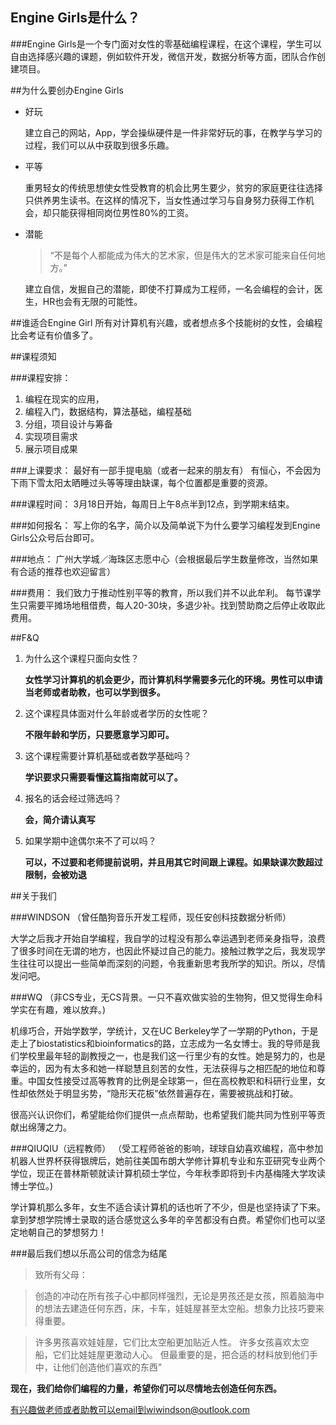 ## Engine Girls是什么？
###Engine Girls是一个专门面对女性的零基础编程课程，在这个课程，学生可以自由选择感兴趣的课题，例如软件开发，微信开发，数据分析等方面，团队合作创建项目。

##为什么要创办Engine Girls

- 好玩

    建立自己的网站，App，学会操纵硬件是一件非常好玩的事，在教学与学习的过程，我们可以从中获取到很多乐趣。

- 平等

    重男轻女的传统思想使女性受教育的机会比男生要少，贫穷的家庭更往往选择只供养男生读书。在这样的情况下，当女性通过学习与自身努力获得工作机会，却只能获得相同岗位男性80%的工资。

- 潜能

    > “不是每个人都能成为伟大的艺术家，但是伟大的艺术家可能来自任何地方。”

    建立自信，发掘自己的潜能，即使不打算成为工程师，一名会编程的会计，医生，HR也会有无限的可能性。 

##谁适合Engine Girl
所有对计算机有兴趣，或者想点多个技能树的女性，会编程比会考证有价值多了。

##课程须知

###课程安排：
1. 编程在现实的应用，
2. 编程入门，数据结构，算法基础，编程基础
3. 分组，项目设计与筹备
4. 实现项目需求
5. 展示项目成果

###上课要求：
最好有一部手提电脑（或者一起来的朋友有）
有恒心，不会因为下雨下雪太阳太晒睡过头等等理由缺课，每个位置都是重要的资源。

###课程时间：
3月18日开始，每周日上午8点半到12点，到学期末结束。

###如何报名：
写上你的名字，简介以及简单说下为什么要学习编程发到Engine Girls公众号后台即可。

###地点：
广州大学城／海珠区志愿中心（会根据最后学生数量修改，当然如果有合适的推荐也欢迎留言）

###费用：
我们致力于推动性别平等的教育，所以我们并不以此牟利。
每节课学生只需要平摊场地租借费，每人20-30块，多退少补。找到赞助商之后停止收取此费用。


##F&Q
1. 为什么这个课程只面向女性？
    
    **女性学习计算机的机会更少，而计算机科学需要多元化的环境。男性可以申请当老师或者助教，也可以学到很多。**

2. 这个课程具体面对什么年龄或者学历的女性呢？
    
    **不限年龄和学历，只要愿意学习即可。**

3. 这个课程需要计算机基础或者数学基础吗？

    **学识要求只需要看懂这篇指南就可以了。**

4. 报名的话会经过筛选吗？

    **会，简介请认真写**

5. 如果学期中途偶尔来不了可以吗？

    **可以，不过要和老师提前说明，并且用其它时间跟上课程。如果缺课次数超过限制，会被劝退**


##关于我们

###WINDSON
（曾任酷狗音乐开发工程师，现任安创科技数据分析师）

大学之后我才开始自学编程，我自学的过程没有那么幸运遇到老师亲身指导，浪费了很多时间在无谓的地方，也因此怀疑过自己的能力。接触过教学之后，我发现学生往往可以提出一些简单而深刻的问题，令我重新思考我所学的知识。所以，尽情发问吧。

###WQ
（非CS专业，无CS背景。一只不喜欢做实验的生物狗，但又觉得生命科学实在有趣，难以放弃。)

机缘巧合，开始学数学，学统计，又在UC Berkeley学了一学期的Python，于是走上了biostatistics和bioinformatics的路，立志成为一名女博士。我的导师是我们学校里最年轻的副教授之一，也是我们这一行里少有的女性。她是努力的，也是幸运的，因为有太多和她一样聪慧且刻苦的女性，无法获得与之相匹配的地位和尊重。中国女性接受过高等教育的比例是全球第一，但在高校教职和科研行业里，女性却依然处于明显劣势，“隐形天花板”依然普遍存在，需要被挑战和打破。

很高兴认识你们，希望能给你们提供一点点帮助，也希望我们能共同为性别平等贡献出绵薄之力。



###QIUQIU（远程教师）
（受工程师爸爸的影响，球球自幼喜欢编程，高中参加机器人世界杯获得银牌后，她前往美国布朗大学修计算机专业和东亚研究专业两个学位，现正在普林斯顿就读计算机硕士学位，今年秋季即将到卡内基梅隆大学攻读博士学位。)

学计算机那么多年，女生不适合读计算机的话也听了不少，但是也坚持读了下来。拿到梦想学院博士录取的适合感觉这么多年的辛苦都没有白费。希望你们也可以坚定地朝自己的梦想努力！

###最后我们想以乐高公司的信念为结尾

> 致所有父母：

> 创造的冲动在所有孩子心中都同样强烈，无论是男孩还是女孩，照着脑海中的想法去建造任何东西，床，卡车，娃娃屋甚至太空船。想象力比技巧要来得重要。

> 许多男孩喜欢娃娃屋，它们比太空船更加贴近人性。
  许多女孩喜欢太空船，它们比娃娃屋更激动人心。
  但最重要的是，把合适的材料放到他们手中，让他们创造他们喜欢的东西”

**现在，我们给你们编程的力量，希望你们可以尽情地去创造任何东西。**


有兴趣做老师或者助教可以email到wiwindson@outlook.com

